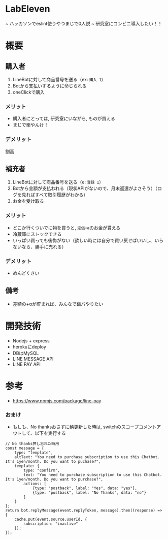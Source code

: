 # LabEleven
~ ハッカソンでeslint使うやつまじで0人説 ~
研究室にコンビニ導入したい！！

# 概要

## 購入者
1. LineBotに対して商品番号を送る（ex: ```購入 1```)
2. Botから支払いするように命じられる
3. oneClickで購入

### メリット
+ 購入者にとっては, 研究室にいながら, ものが買える
+ まじで楽やんけ！
### デメリット
割高

## 補充者
1. LineBotに対して商品番号を送る（e: ```登録 1```）
2. Botから金額が支払われる（現状APIがないので、月末返還がよさそう）（ログを見ればすべて取引履歴がわかる）
3. お金を受け取る

### メリット
+ どこか行くついでに物を買うと, ```定価+α```のお金が貰える
+ 冷蔵庫にストックできる
+ いっぱい買っても後悔がない（欲しい時には自分で買い戻せばいいし、いらないなら、勝手に売れる）
### デメリット
+ めんどくさい

## 備考
+ 差額の+αが貯まれば、みんなで鍋パやりたい

# 開発技術
+ Nodejs + express
+ herokuにdeploy
+ DBはMySQL
+ LINE MESSAGE API
+ LINE PAY API

# 参考
+ https://www.npmjs.com/package/line-pay

### おまけ
+ もしも、No thanksおさずに鯖更新した時は, switchのスコープコメントアウトして、以下を実行する
```
// No thanks押し忘れた時用
const message = {
	type: "template",
	altText: "You need to purchase subscription to use this Chatbot. It's 1yen/month. Do you want to puchase?",
	template: {
		type: "confirm",
		text: "You need to purchase subscription to use this Chatbot. It's 1yen/month. Do you want to purchase?",
		actions: [
			{type: "postback", label: "Yes", data: "yes"},
			{type: "postback", label: "No Thanks", data: "no"}
		]
	}
};
return bot.replyMessage(event.replyToken, message).then((response) => {
	cache.put(event.source.userId, {
		subscription: "inactive"
	});
});
```
